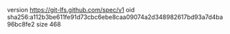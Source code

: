 version https://git-lfs.github.com/spec/v1
oid sha256:a112b3be611fe91d73cbc6ebe8caa09074a2d348982617bd93a7d4ba96bc8fe2
size 468

